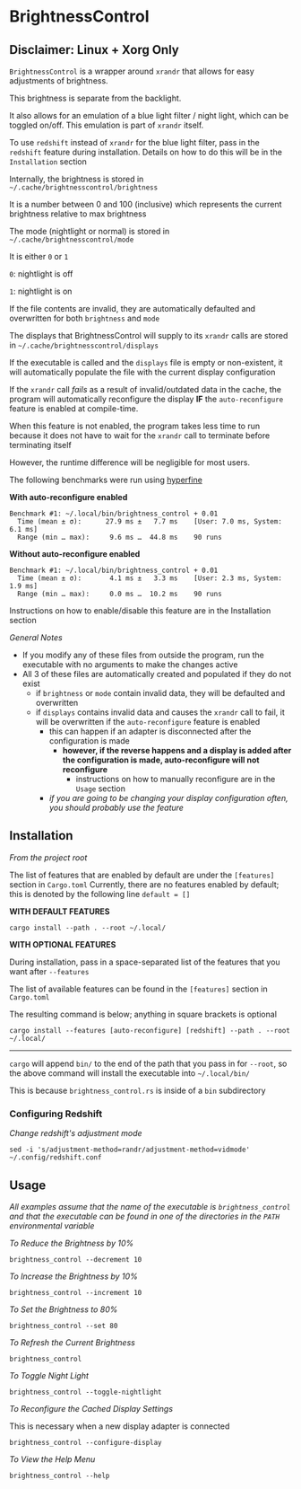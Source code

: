 # BrightnessControl

## Disclaimer: Linux + Xorg Only

`BrightnessControl` is a wrapper around `xrandr` that allows for easy adjustments of brightness.

This brightness is separate from the backlight.

It also allows for an emulation of a blue light filter / night light, which can be toggled on/off. This emulation is part of `xrandr` itself.

To use `redshift` instead of `xrandr` for the blue light filter, pass in the `redshift` feature during installation. Details on how to do this will be in the `Installation` section

Internally, the brightness is stored in `~/.cache/brightnesscontrol/brightness`

It is a number between 0 and 100 (inclusive) which represents the current brightness relative to max brightness

The mode (nightlight or normal) is stored in `~/.cache/brightnesscontrol/mode`

It is either `0` or `1`

`0`: nightlight is off

`1`: nightlight is on

If the file contents are invalid, they are automatically defaulted and overwritten for both `brightness` and `mode`

The displays that BrightnessControl will supply to its `xrandr` calls are stored in `~/.cache/brightnesscontrol/displays`

If the executable is called and the `displays` file is empty or non-existent, it will automatically populate the file with the current display configuration

If the `xrandr` call *fails* as a result of invalid/outdated data in the cache, the program will automatically reconfigure the display **IF** the `auto-reconfigure` feature is enabled at compile-time.

When this feature is not enabled, the program takes less time to run because it does not have to wait for the `xrandr` call to terminate before terminating itself

However, the runtime difference will be negligible for most users.

The following benchmarks were run using [hyperfine](https://github.com/sharkdp/hyperfine)

**With auto-reconfigure enabled**
```
Benchmark #1: ~/.local/bin/brightness_control + 0.01
  Time (mean ± σ):      27.9 ms ±   7.7 ms    [User: 7.0 ms, System: 6.1 ms]
  Range (min … max):     9.6 ms …  44.8 ms    90 runs
```

**Without auto-reconfigure enabled**
```
Benchmark #1: ~/.local/bin/brightness_control + 0.01
  Time (mean ± σ):       4.1 ms ±   3.3 ms    [User: 2.3 ms, System: 1.9 ms]
  Range (min … max):     0.0 ms …  10.2 ms    90 runs
```

Instructions on how to enable/disable this feature are in the Installation section

_General Notes_
* If you modify any of these files from outside the program, run the executable with no arguments to make the changes active
* All 3 of these files are automatically created and populated if they do not exist
  * if `brightness` or `mode` contain invalid data, they will be defaulted and overwritten
  * if `displays` contains invalid data and causes the `xrandr` call to fail, it will be overwritten if the `auto-reconfigure` feature is enabled
    * this can happen if an adapter is disconnected after the configuration is made
      * **however, if the reverse happens and a display is added after the configuration is made, auto-reconfigure will not reconfigure**
        * instructions on how to manually reconfigure are in the `Usage` section
    * *if you are going to be changing your display configuration often, you should probably use the feature*

## Installation
*From the project root*

The list of features that are enabled by default are under the `[features]` section in `Cargo.toml`
Currently, there are no features enabled by default; this is denoted by the following line
`default = []`

**WITH DEFAULT FEATURES**
```
cargo install --path . --root ~/.local/
```

**WITH OPTIONAL FEATURES**

During installation, pass in a space-separated list of the features that you want after `--features`

The list of available features can be found in the `[features]` section in `Cargo.toml`

The resulting command is below; anything in square brackets is optional
```
cargo install --features [auto-reconfigure] [redshift] --path . --root ~/.local/
```

***

`cargo` will append `bin/` to the end of the path that you pass in for `--root`, so the above command will install the executable into `~/.local/bin/`

This is because `brightness_control.rs` is inside of a `bin` subdirectory

### Configuring Redshift
*Change redshift's adjustment mode*
```
sed -i 's/adjustment-method=randr/adjustment-method=vidmode' ~/.config/redshift.conf
```

## Usage
*All examples assume that the name of the executable is `brightness_control` and that the executable can be found in one of the directories in the `PATH` environmental variable*

*To Reduce the Brightness by 10%*
```
brightness_control --decrement 10
```

*To Increase the Brightness by 10%*
```
brightness_control --increment 10
```

*To Set the Brightness to 80%*
```
brightness_control --set 80
```

*To Refresh the Current Brightness*
```
brightness_control
```

*To Toggle Night Light*
```
brightness_control --toggle-nightlight
```

*To Reconfigure the Cached Display Settings*

This is necessary when a new display adapter is connected
```
brightness_control --configure-display
```

*To View the Help Menu*
```
brightness_control --help
```
